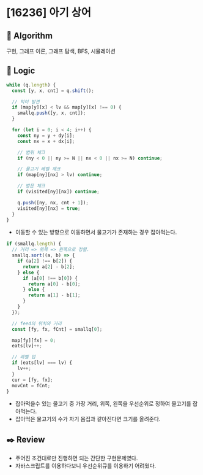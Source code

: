 # [16236] 아기 상어

## :pushpin: **Algorithm**

구현, 그래프 이론, 그래프 탐색, BFS, 시뮬레이션

## :round_pushpin: **Logic**

```javascript
while (q.length) {
  const [y, x, cnt] = q.shift();

  // 먹이 발견
  if (map[y][x] < lv && map[y][x] !== 0) {
    smallq.push([y, x, cnt]);
  }

  for (let i = 0; i < 4; i++) {
    const ny = y + dy[i];
    const nx = x + dx[i];

    // 범위 체크
    if (ny < 0 || ny >= N || nx < 0 || nx >= N) continue;

    // 물고기 레벨 체크
    if (map[ny][nx] > lv) continue;

    // 방문 체크
    if (visited[ny][nx]) continue;

    q.push([ny, nx, cnt + 1]);
    visited[ny][nx] = true;
  }
}
```

- 이동할 수 있는 방향으로 이동하면서 물고기가 존재하는 경우 잡아먹는다.

```javascript
if (smallq.length) {
  // 거리 => 위쪽 => 왼쪽으로 정렬.
  smallq.sort((a, b) => {
    if (a[2] !== b[2]) {
      return a[2] - b[2];
    } else {
      if (a[0] !== b[0]) {
        return a[0] - b[0];
      } else {
        return a[1] - b[1];
      }
    }
  });

  // feed의 위치와 거리
  const [fy, fx, fCnt] = smallq[0];

  map[fy][fx] = 0;
  eats[lv]++;

  // 레벨 업
  if (eats[lv] === lv) {
    lv++;
  }
  cur = [fy, fx];
  movCnt = fCnt;
}
```

- 잡아먹을수 있는 물고기 중 가장 거리, 위쪽, 왼쪽을 우선순위로 정하여 물고기를 잡아먹는다.
- 잡아먹은 물고기의 수가 자기 몸집과 같아진다면 크기를 올려준다.

## :black_nib: **Review**

- 주어진 조건대로만 진행하면 되는 간단한 구현문제였다.
- 자바스크립트를 이용하다보니 우선순위큐를 이용하기 어려웠다.

